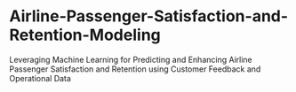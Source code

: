 # Airline-Passenger-Satisfaction-and-Retention-Modeling
Leveraging Machine Learning for Predicting and Enhancing Airline Passenger Satisfaction and Retention using Customer Feedback and Operational Data

